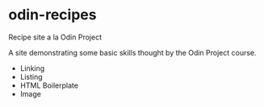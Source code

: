 # odin-recipes
Recipe site a la Odin Project

A site demonstrating some basic skills thought by the Odin Project course.

- Linking
- Listing
- HTML Boilerplate
- Image